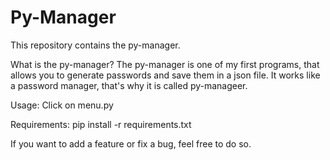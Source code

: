 # Py-Manager

This repository contains the py-manager.

What is the py-manager?
 The py-manager is one of my first programs, that allows you to generate passwords and save them in a json file.
 It works like a password manager, that's why it is called py-manageer.
 
Usage:
 Click on menu.py
 
Requirements:
  pip install -r requirements.txt

If you want to add a feature or fix a bug, feel free to do so.
